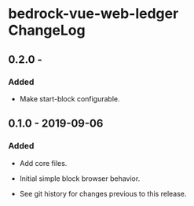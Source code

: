 # bedrock-vue-web-ledger ChangeLog

## 0.2.0 -

### Added
- Make start-block configurable.

## 0.1.0 - 2019-09-06

### Added
- Add core files.
- Initial simple block browser behavior.

- See git history for changes previous to this release.
